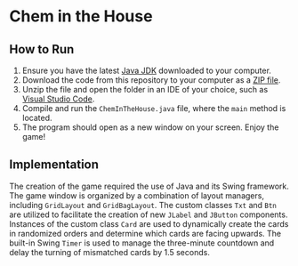 # Chem in the House

## How to Run

1. Ensure you have the latest [Java JDK](https://www.oracle.com/java/technologies/downloads/) downloaded to your computer.
2. Download the code from this repository to your computer as a [ZIP file](https://github.com/cheminthehouse/cheminthehouse.github.io/archive/refs/heads/main.zip).
3. Unzip the file and open the folder in an IDE of your choice, such as [Visual Studio Code](https://code.visualstudio.com/download).
4. Compile and run the `ChemInTheHouse.java` file, where the `main` method is located.
5. The program should open as a new window on your screen. Enjoy the game!

## Implementation

The creation of the game required the use of Java and its Swing framework. The game window is organized by a combination of layout managers, including `GridLayout` and `GridBagLayout`. The custom classes `Txt` and `Btn` are utilized to facilitate the creation of new `JLabel` and `JButton` components. Instances of the custom class `Card` are used to dynamically create the cards in randomized orders and determine which cards are facing upwards. The built-in Swing `Timer` is used to manage the three-minute countdown and delay the turning of mismatched cards by 1.5 seconds.
